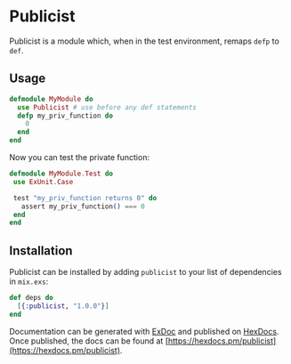 # Publicist

Publicist is a module which, when in the test environment, remaps `defp` to
`def`.

## Usage

```elixir
defmodule MyModule do
  use Publicist # use before any def statements
  defp my_priv_function do
    0
  end
end
```

Now you can test the private function:

```elixir
defmodule MyModule.Test do
 use ExUnit.Case

 test "my_priv_function returns 0" do
   assert my_priv_function() === 0
 end
end
```

## Installation

Publicist can be installed
by adding `publicist` to your list of dependencies in `mix.exs`:

```elixir
def deps do
  [{:publicist, "1.0.0"}]
end
```

Documentation can be generated with [ExDoc](https://github.com/elixir-lang/ex_doc)
and published on [HexDocs](https://hexdocs.pm). Once published, the docs can
be found at [https://hexdocs.pm/publicist](https://hexdocs.pm/publicist).

